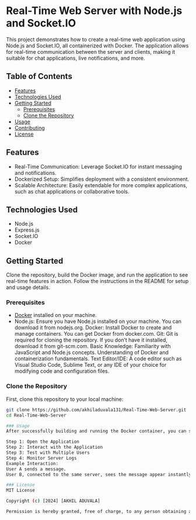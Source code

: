 # Real-Time Web Server with Node.js and Socket.IO

This project demonstrates how to create a real-time web application using Node.js and Socket.IO, all containerized with Docker. The application allows for real-time communication between the server and clients, making it suitable for chat applications, live notifications, and more.

## Table of Contents
- [Features](#features)
- [Technologies Used](#technologies-used)
- [Getting Started](#getting-started)
  - [Prerequisites](#prerequisites)
  - [Clone the Repository](#clone-the-repository)
- [Usage](#usage)
- [Contributing](#contributing)
- [License](#license)

## Features
- Real-Time Communication: Leverage Socket.IO for instant messaging and notifications.
- Dockerized Setup: Simplifies deployment with a consistent environment.
- Scalable Architecture: Easily extendable for more complex applications, such as chat applications or collaborative tools.

## Technologies Used
- Node.js
- Express.js
- Socket.IO
- Docker

## Getting Started
Clone the repository, build the Docker image, and run the application to see real-time features in action. Follow the instructions in the README for setup and usage details.

### Prerequisites
- [Docker](https://www.docker.com/get-started) installed on your machine.
- Node.js:
Ensure you have Node.js installed on your machine. You can download it from nodejs.org.
Docker:
Install Docker to create and manage containers. You can get Docker from docker.com.
Git:
Git is required for cloning the repository. If you don’t have it installed, download it from git-scm.com.
Basic Knowledge:
Familiarity with JavaScript and Node.js concepts.
Understanding of Docker and containerization fundamentals.
Text Editor/IDE:
A code editor such as Visual Studio Code, Sublime Text, or any IDE of your choice for modifying code and configuration files.

### Clone the Repository
First, clone this repository to your local machine:
```bash
git clone https://github.com/akhiladuvala131/Real-Time-Web-Server.git
cd Real-Time-Web-Server

### Usage
After successfully building and running the Docker container, you can start using your real-time web application. Follow these steps:

Step 1: Open the Application
Step 2: Interact with the Application
Step 3: Test with Multiple Users
Step 4: Monitor Server Logs
Example Interaction:
User A sends a message.
User B, connected to the same server, sees the message appear instantly in their chat interface.

### License
MIT License

Copyright (c) [2024] [AKHIL ADUVALA]

Permission is hereby granted, free of charge, to any person obtaining a copy of this software and associated documentation files (the "Software"), to deal in the Software without restriction, including without limitation the rights to use, copy, modify, merge, publish, distribute, sublicense, and/or sell copies of the Software, and to permit persons to whom the Software is furnished to do so.



